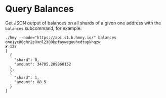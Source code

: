 # Query Balances

Get JSON output of balances on all shards of a given one address with the `balances` subcommand, for example:

```text
./hmy --node="https://api.s1.b.hmny.io/" balances one1yc06ghr2p8xnl2380kpfayweguuhxdtupkhqzw                                   ✘ 127
[
  {
    "shard": 0,
    "amount": 34705.209868152
  },
  {
    "shard": 1,
    "amount": 88.5
  }
]
```

